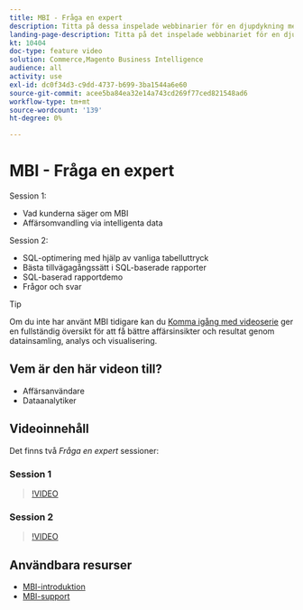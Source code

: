 ```yaml
---
title: MBI - Fråga en expert
description: Titta på dessa inspelade webbinarier för en djupdykning med MBI-produktteamet, inklusive affärsomvandling via intelligenta data.
landing-page-description: Titta på det inspelade webbinariet för en djupdykning med MBI-produktteamet, inklusive affärsomvandling via intelligenta data.
kt: 10404
doc-type: feature video
solution: Commerce,Magento Business Intelligence
audience: all
activity: use
exl-id: dc0f34d3-c9dd-4737-b699-3ba1544a6e60
source-git-commit: acee5ba84ea32e14a743cd269f77ced821548ad6
workflow-type: tm+mt
source-wordcount: '139'
ht-degree: 0%

---
```


# MBI - Fråga en expert

Session 1:

- Vad kunderna säger om MBI
- Affärsomvandling via intelligenta data

Session 2:

- SQL-optimering med hjälp av vanliga tabelluttryck
- Bästa tillvägagångssätt i SQL-baserade rapporter
- SQL-baserad rapportdemo
- Frågor och svar

>[!TIP]
>
>Om du inte har använt MBI tidigare kan du [Komma igång med videoserie](./../1-overview.md) ger en fullständig översikt för att få bättre affärsinsikter och resultat genom datainsamling, analys och visualisering.

## Vem är den här videon till?

- Affärsanvändare
- Dataanalytiker

## Videoinnehåll

Det finns två _Fråga en expert_ sessioner:

### Session 1

>[!VIDEO](https://video.tv.adobe.com/v/342409?quality=12&learn=on)

### Session 2

>[!VIDEO](https://video.tv.adobe.com/v/342410?quality=12&learn=on)

## Användbara resurser

- [MBI-introduktion](https://docs.magento.com/mbi/getting-started/getting-started.html)
- [MBI-support](https://support.magento.com/hc/en-us/articles/360016730811)
